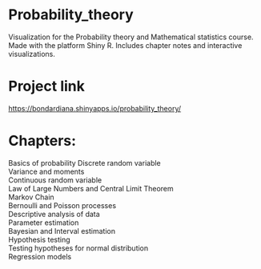 # Probability_theory
Visualization for the Probability theory and Mathematical statistics course. Made with the platform Shiny R. Includes chapter notes and interactive visualizations.

# Project link
https://bondardiana.shinyapps.io/probability_theory/

# Chapters:
Basics of probability 
Discrete random variable  
Variance and moments  
Continuous random variable  
Law of Large Numbers and Central Limit Theorem  
Markov Chain  
Bernoulli and Poisson processes  
Descriptive analysis of data  
Parameter estimation  
Bayesian and Interval estimation  
Hypothesis testing  
Testing hypotheses for normal distribution  
Regression models  

